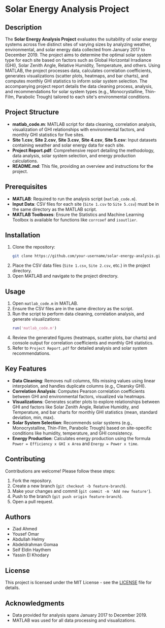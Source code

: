 # Solar Energy Analysis Project

## Description

The **Solar Energy Analysis Project** evaluates the suitability of solar energy systems across five distinct sites of varying sizes by analyzing weather, environmental, and solar energy data collected from January 2017 to December 2019. The project aims to determine the optimal solar system type for each site based on factors such as Global Horizontal Irradiance (GHI), Solar Zenith Angle, Relative Humidity, Temperature, and others. Using MATLAB, the project processes data, calculates correlation coefficients, generates visualizations (scatter plots, heatmaps, and bar charts), and computes monthly GHI statistics to inform solar system selection. The accompanying project report details the data cleaning process, analysis, and recommendations for solar system types (e.g., Monocrystalline, Thin-Film, Parabolic Trough) tailored to each site's environmental conditions.

## Project Structure

- **matlab_code.m**: MATLAB script for data cleaning, correlation analysis, visualization of GHI relationships with environmental factors, and monthly GHI statistics for five sites.
- **Site 1.csv**, **Site 2.csv**, **Site 3.csv**, **Site 4.csv**, **Site 5.csv**: Input datasets containing weather and solar energy data for each site.
- **Project Report.pdf**: Comprehensive report detailing the methodology, data analysis, solar system selection, and energy production calculations.
- **README.md**: This file, providing an overview and instructions for the project.

## Prerequisites

- **MATLAB**: Required to run the analysis script (`matlab_code.m`).
- **Input Data**: CSV files for each site (`Site 1.csv` to `Site 5.csv`) must be in the same directory as the MATLAB script.
- **MATLAB Toolboxes**: Ensure the Statistics and Machine Learning Toolbox is available for functions like `corrcoef` and `isoutlier`.

## Installation

1. Clone the repository:
   ```bash
   git clone https://github.com/your-username/solar-energy-analysis.git
   ```
2. Place the CSV data files (`Site 1.csv`, `Site 2.csv`, etc.) in the project directory.
3. Open MATLAB and navigate to the project directory.

## Usage

1. Open `matlab_code.m` in MATLAB.
2. Ensure the CSV files are in the same directory as the script.
3. Run the script to perform data cleaning, correlation analysis, and generate visualizations:
   ```matlab
   run('matlab_code.m')
   ```
4. Review the generated figures (heatmaps, scatter plots, bar charts) and console output for correlation coefficients and monthly GHI statistics.
5. Refer to `Project Report.pdf` for detailed analysis and solar system recommendations.

## Key Features

- **Data Cleaning**: Removes null columns, fills missing values using linear interpolation, and handles duplicate columns (e.g., Clearsky GHI).
- **Correlation Analysis**: Computes Pearson correlation coefficients between GHI and environmental factors, visualized via heatmaps.
- **Visualizations**: Generates scatter plots to explore relationships between GHI and factors like Solar Zenith Angle, Relative Humidity, and Temperature, and bar charts for monthly GHI statistics (mean, standard deviation, min, max).
- **Solar System Selection**: Recommends solar systems (e.g., Monocrystalline, Thin-Film, Parabolic Trough) based on site-specific conditions like humidity, temperature, and GHI consistency.
- **Energy Production**: Calculates energy production using the formula `Power = Efficiency x GHI x Area` and `Energy = Power x time`.

## Contributing

Contributions are welcome! Please follow these steps:
1. Fork the repository.
2. Create a new branch (`git checkout -b feature-branch`).
3. Make your changes and commit (`git commit -m 'Add new feature'`).
4. Push to the branch (`git push origin feature-branch`).
5. Open a pull request.

## Authors

- Ziad Ahmed
- Yousef Omar
- Abdullah Helmy
- Abdeldrahman Gomaa
- Seif Eldin Haythem
- Yassin El Khodary

## License

This project is licensed under the MIT License - see the [LICENSE](LICENSE) file for details.

## Acknowledgments

- Data provided for analysis spans January 2017 to December 2019.
- MATLAB was used for all data processing and visualizations.